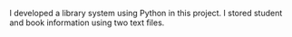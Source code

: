 I developed a library system using Python in this project. I stored student and book information using two text files.
